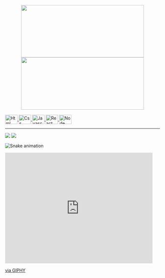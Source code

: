 

<div align="center">
  <a href="https://github.com/guitorresdev">
  <img height="170em" width="400em" src="https://github-readme-stats.vercel.app/api?username=guitorresdev&show_icons=true&theme=algolia&include_all_commits=true&count_private=true"/>
  <img height="170em" width="400em" src="https://github-readme-stats.vercel.app/api/top-langs/?username=guitorresdev&layout=compact&langs_count=7&theme=algolia"/>
</div>
<div style="display: inline_block"><br>
  <img align="center" alt="Html logo" height="30" width="40" src="https://cdn.jsdelivr.net/gh/devicons/devicon/icons/html5/html5-original.svg">
  <img align="center" alt="Css logo" height="30" width="40" src="https://cdn.jsdelivr.net/gh/devicons/devicon/icons/css3/css3-original.svg">
  <img align="center" alt="Javascript logo" height="30" width="40" src="https://cdn.jsdelivr.net/gh/devicons/devicon/icons/javascript/javascript-plain.svg">
  <img align="center" alt="React logo" height="30" width="40" src="https://cdn.jsdelivr.net/gh/devicons/devicon/icons/react/react-original.svg">
  <img align="center" alt="Node logo" height="30" width="40" src="https://cdn.jsdelivr.net/gh/devicons/devicon/icons/nodejs/nodejs-plain.svg">
</div>
  
<hr>
  
<div>
  <a href = "mailto:guilhermetorresdev@gmail.com"><img src="https://img.shields.io/badge/-Gmail-%23333?style=for-the-badge&logo=gmail&logoColor=white" target="_blank"></a>
  <a href="https://www.linkedin.com/in/guilhermetorresdev" target="_blank"><img src="https://img.shields.io/badge/-LinkedIn-%230077B5?style=for-the-badge&logo=linkedin&logoColor=white" target="_blank"></a> 
  
  ![Snake animation](https://github.com/guitorresdev/guitorresdev/blob/output/github-contribution-grid-snake.svg)
  
</div>
  

<iframe src="https://giphy.com/embed/vzO0Vc8b2VBLi" width="480" height="360" frameBorder="0" class="giphy-embed" allowFullScreen></iframe><p><a href="https://giphy.com/gifs/vzO0Vc8b2VBLi">via GIPHY</a></p>

  
  


